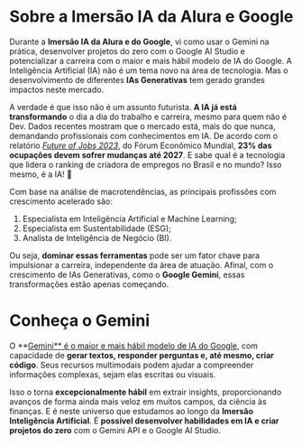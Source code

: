 # Sobre a Imersão IA da Alura e Google
Durante a **Imersão IA da Alura e do Google**, vi como usar o Gemini na prática, desenvolver projetos do zero com o Google AI Studio e potencializar a carreira com o maior e mais hábil modelo de IA do Google. A Inteligência Artificial (IA) não é um tema novo na área de tecnologia. Mas o desenvolvimento de diferentes **IAs Generativas** tem gerado grandes impactos neste mercado.

A verdade é que isso não é um assunto futurista. **A IA já está transformando** o dia a dia do trabalho e carreira, mesmo para quem não é Dev. Dados recentes mostram que o mercado está, mais do que nunca, demandando profissionais com conhecimentos em IA. De acordo com o relatório *[Future of Jobs 2023](https://empresas.alura.com.br/e3t/Ctc/I8+113/d2z6gD04/VVZwVs2yQqKnW2cFCj26xTvkwW1CR2894-_pHFN3X6VHt3lLBGV1-WJV7CgPVCW8dmXJK92TvWSW68QGQj7-snJSW7x_5F53dXg-QW69mg4r4WD5YDVlGmGb7lR_2tW7N9cgF4TnwCRW1t2bdh1JxkP0W1TRnwl5rJGXHW5KwkbY419V7-W2x83q74xzb09W7Ykv8G4rm_vjN3g1kPlZQq3zW3_7FkR4ByWSSW411ZF73_W5bSW1rlxZV5gCpzLW2d9cmn3WnXzpVn44cp91pwhGVQwFR88sn8pkW6lxdQP68bdG9VzhqqP3BSkBbW2cBZ3_59Fw01W9h7kwM5mG_08N417pm5Z1trKN3HTKmWDCnGL36pn1)*, do Fórum Econômico Mundial, **23% das ocupações devem sofrer mudanças até 2027**. E sabe qual é a tecnologia que lidera o ranking de criadora de empregos no Brasil e no mundo? Isso mesmo, é a IA! 🤖

Com base na análise de macrotendências, as principais profissões com crescimento acelerado são:

1. Especialista em Inteligência Artificial e Machine Learning;
2. Especialista em Sustentabilidade (ESG);
3. Analista de Inteligência de Negócio (BI).

Ou seja, **dominar essas ferramentas** pode ser um fator chave para impulsionar a carreira, independente da área de atuação. Afinal, com o crescimento de IAs Generativas, como o **Google Gemini**, essas transformações estão apenas começando.

# Conheça o Gemini
O **[Gemini** é o maior e mais hábil modelo de IA do Google](https://blog.google/intl/pt-br/novidades/tecnologia/apresentando-o-gemini-nosso-maior-e-mais-habil-modelo-de-ia/), com capacidade de **gerar textos, responder perguntas e, até mesmo, criar código**. Seus recursos multimodais podem ajudar a compreender informações complexas, sejam elas escritas ou visuais.

Isso o torna **excepcionalmente hábil** em extrair insights, proporcionando avanços de forma ainda mais veloz em muitos campos, da ciência às finanças.
E é neste universo que estudamos ao longo da **Imersão Inteligência Artificial**. É **possível desenvolver habilidades em IA e criar projetos do zero** com o Gemini API e o Google AI Studio.
